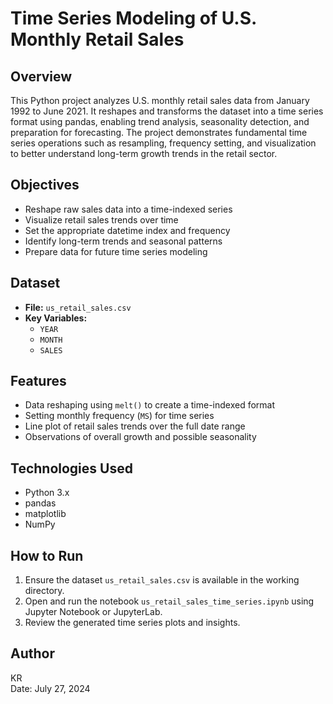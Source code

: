 
# Time Series Modeling of U.S. Monthly Retail Sales

## Overview
This Python project analyzes U.S. monthly retail sales data from January 1992 to June 2021. It reshapes and transforms the dataset into a time series format using pandas, enabling trend analysis, seasonality detection, and preparation for forecasting. The project demonstrates fundamental time series operations such as resampling, frequency setting, and visualization to better understand long-term growth trends in the retail sector.

## Objectives
- Reshape raw sales data into a time-indexed series
- Visualize retail sales trends over time
- Set the appropriate datetime index and frequency
- Identify long-term trends and seasonal patterns
- Prepare data for future time series modeling

## Dataset
- **File:** `us_retail_sales.csv`
- **Key Variables:**
  - `YEAR`
  - `MONTH`
  - `SALES`

## Features
- Data reshaping using `melt()` to create a time-indexed format
- Setting monthly frequency (`MS`) for time series
- Line plot of retail sales trends over the full date range
- Observations of overall growth and possible seasonality

## Technologies Used
- Python 3.x
- pandas
- matplotlib
- NumPy

## How to Run
1. Ensure the dataset `us_retail_sales.csv` is available in the working directory.
2. Open and run the notebook `us_retail_sales_time_series.ipynb` using Jupyter Notebook or JupyterLab.
3. Review the generated time series plots and insights.

## Author
KR  
Date: July 27, 2024
